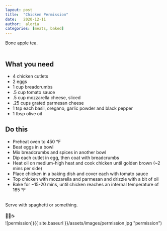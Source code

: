 ```yaml
---
layout: post
title:  "Chicken Permission"
date:   2020-12-11
author:  aloria
categories: [meats, baked]
---
```

Bone apple tea.<br/>
<br/>

## What you need
* 4 chicken cutlets
* 2 eggs
* 1 cup breadcrumbs
* .5 cup tomato sauce
* .5 cup mozzarella cheese, sliced
* .25 cups grated parmesan cheese
* 1 tsp each basil, oregano, garlic powder and black pepper
* 1 tbsp olive oil

## Do this
* Preheat oven to 450 °F
* Beat eggs in a bowl
* Mix breadcrumbs and spices in another bowl
* Dip each cutlet in egg, then coat with breadcrumbs
* Heat oil on medium-high heat and cook chicken until golden brown (~2 mins per side)
* Place chicken in a baking dish and cover each with tomato sauce
* Top chicken with mozzarella and parmesan and drizzle with a bit of oil
* Bake for ~15-20 mins, until chicken reaches an internal temperature of 165 °F<br/>
<br/>
Serve with spaghetti or something.<br/>
<br/>
🦴🍎☕<br/>
![permission]({{ site.baseurl }}/assets/images/permission.jpg "permission")
